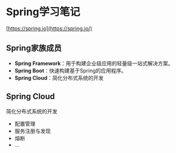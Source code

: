 # Spring学习笔记

[https://spring.io](https://spring.io/)

## Spring家族成员

* **Spring Framework**：用于构建企业级应用的轻量级一站式解决方案。
* **Spring Boot**：快速构建基于Spring的应用程序。
* **Spring Cloud**：简化分布式系统的开发



## Spring Cloud

简化分布式系统的开发

* 配置管理
* 服务注册与发现
* 熔断
* ...

